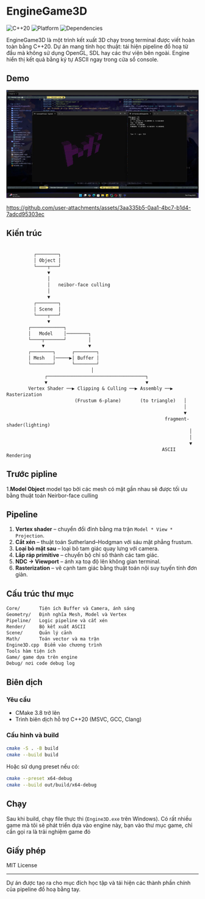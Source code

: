 # EngineGame3D

![C++20](https://img.shields.io/badge/C%2B%2B-20-blue.svg) ![Platform](https://img.shields.io/badge/Platform-Windows-lightgrey)
![Dependencies](https://img.shields.io/badge/Dependencies-None-critical)

EngineGame3D là một trình kết xuất 3D chạy trong terminal được viết hoàn toàn bằng C++20. Dự án mang tính học thuật: tái hiện pipeline đồ hoạ từ đầu mà không sử dụng OpenGL, SDL hay các thư viện bên ngoài. Engine hiển thị kết quả bằng ký tự ASCII ngay trong cửa sổ console. 


## Demo

![demo cube](./assets/demo.jpg)


https://github.com/user-attachments/assets/3aa335b5-0aa1-4bc7-b1d4-7adcd95303ec



## Kiến trúc

```text

          ┌────────┐
          │ Object │ 
          └────┬───┘
               ▼
               │
               │   neibor-face culling 
               │ 
               ▼
          ┌────────┐
          │ Scene  │
          └────┬───┘
               ▼
        ┌────────────┐
        │   Model    │────────┐
        └────┬───────┘        │
             ▼                ▼
        ┌────────┐      ┌────────┐
        │ Mesh   │─────▶│ Buffer │
        └────────┘      └────────┘
                               │
              ┌────────────────────────────────────┐
              ▼                                    ▼
        Vertex Shader ──▶ Clipping & Culling ──▶ Assembly ──▶ Rasterization
                         (Frustum 6-plane)       (to triangle)   │
                                                                 │ 
                                                                 ▼
                                                          fragment-shader(lighting)
                                                                   │
                                                                   │
                                                                   ▼
                                                         ASCII Rendering
```

## Trước pipline
1.**Model Object**  model tạo bởi các mesh có mặt gần nhau sẽ được tối ưu bằng thuật toán Neirbor-face culling
## Pipeline
1. **Vertex shader** – chuyển đổi đỉnh bằng ma trận `Model * View * Projection`.
2. **Cắt xén** – thuật toán Sutherland–Hodgman với sáu mặt phẳng frustum.
3. **Loại bỏ mặt sau** – loại bỏ tam giác quay lưng với camera.
4. **Lắp ráp primitive** – chuyển bộ chỉ số thành các tam giác.
5. **NDC → Viewport** – ánh xạ toạ độ lên không gian terminal.
6. **Rasterization** – vẽ cạnh tam giác bằng thuật toán nội suy tuyến tính đơn giản.

## Cấu trúc thư mục

```
Core/       Tiện ích Buffer và Camera, ánh sáng
Geometry/   Định nghĩa Mesh, Model và Vertex
Pipeline/   Logic pipeline và cắt xén
Render/     Bộ kết xuất ASCII
Scene/      Quản lý cảnh
Math/       Toán vector và ma trận
Engine3D.cpp  Điểm vào chương trình
Tools hàm tiện ích
Game/ game dựa trên engine
Debug/ nơi code debug log
```

## Biên dịch

### Yêu cầu

- CMake 3.8 trở lên
- Trình biên dịch hỗ trợ C++20 (MSVC, GCC, Clang)

### Cấu hình và build

```bash
cmake -S . -B build
cmake --build build
```

Hoặc sử dụng preset nếu có:

```bash
cmake --preset x64-debug
cmake --build out/build/x64-debug
```

## Chạy

Sau khi build, chạy file thực thi (`Engine3D.exe` trên Windows).
Có rất nhiều game mà tôi sẽ phát triển dựa vào engine này, bạn vào thư mục game, chỉ cần gọi ra là trải nghiệm game đó

## Giấy phép

MIT License

---

Dự án được tạo ra cho mục đích học tập và tái hiện các thành phần chính của pipeline đồ hoạ bằng tay.

